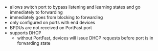 - allows switch port to bypass listening and learning states and go immediately to forwarding
- immediately goes from blocking to forwarding
- only configured on ports with end devices
- BPDUs are not received on PortFast port
- supports DHCP
	- without PortFast, devices will issue DHCP requests before port is in forwarding state